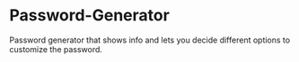 # Password-Generator
Password generator that shows info and lets you decide different options to customize the password.
